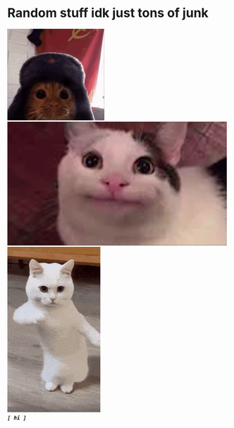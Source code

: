 # Random stuff idk just tons of junk
![alt text](images/sovietcatsovicat.gif) ![alt text](images/beluga.gif "im beluga")  
![alt text](images/dance.gif "dance dance dance")  
_**```[ hi ]```**_
